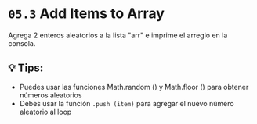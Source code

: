 # `05.3` Add Items to Array

Agrega 2 enteros aleatorios a la lista "arr" e imprime el arreglo en la consola.

## 💡 Tips:

- Puedes usar las funciones Math.random () y Math.floor () para obtener números aleatorios
- Debes usar la función `.push (item)` para agregar el nuevo número aleatorio al loop